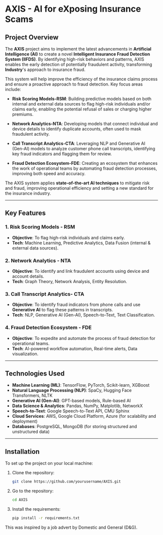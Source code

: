 # AXIS - AI for eXposing Insurance Scams

## Project Overview

The **AXIS** project aims to implement the latest advancements in **Artificial Intelligence (AI)** to create a novel **Intelligent Insurance Fraud Detection System (IIFDS)**. By identifying high-risk behaviors and patterns, AXIS enables the early detection of potentially fraudulent activity, transforming **Industry**'s approach to insurance fraud.

This system will help improve the efficiency of the insurance claims process and ensure a proactive approach to fraud detection. Key focus areas include:

- **Risk Scoring Models-RSM**: Building predictive models based on both internal and external data sources to flag high-risk individuals and/or claims early, enabling the potential refusal of sales or charging higher premiums.
  
- **Network Analytics-NTA**: Developing models that connect individual and device details to identify duplicate accounts, often used to mask fraudulent activity.
  
- **Call Transcript Analytics-CTA**: Leveraging NLP and Generative AI (Gen-AI) models to analyze customer phone call transcripts, identifying key fraud indicators and flagging them for review.

- **Fraud Detection Ecosystem-FDE**: Creating an ecosystem that enhances the work of operational teams by automating fraud detection processes, improving both speed and accuracy.

The AXIS system applies **state-of-the-art AI techniques** to mitigate risk and fraud, improving operational efficiency and setting a new standard for the insurance industry.

---

## Key Features

### 1. **Risk Scoring Models - RSM**
- **Objective**: To flag high-risk individuals and claims early.
- **Tech**: Machine Learning, Predictive Analytics, Data Fusion (internal & external data sources).
  
### 2. **Network Analytics - NTA**
- **Objective**: To identify and link fraudulent accounts using device and account details.
- **Tech**: Graph Theory, Network Analysis, Entity Resolution.

### 3. **Call Transcript Analytics- CTA**
- **Objective**: To identify fraud indicators from phone calls and use **Generative AI** to flag these patterns in transcripts.
- **Tech**: NLP, Generative AI (Gen-AI), Speech-to-Text, Text Classification.

### 4. **Fraud Detection Ecosystem - FDE**
- **Objective**: To expedite and automate the process of fraud detection for operational teams.
- **Tech**: AI-powered workflow automation, Real-time alerts, Data visualization.


---

## Technologies Used

- **Machine Learning (ML)**: TensorFlow, PyTorch, Scikit-learn, XGBoost
- **Natural Language Processing (NLP)**: SpaCy, Hugging Face Transformers, NLTK
- **Generative AI (Gen-AI)**: GPT-based models, Rule-based AI
- **Data Science & Analytics**: Pandas, NumPy, Matplotlib, NetworkX
- **Speech-to-Text**: Google Speech-to-Text API, CMU Sphinx
- **Cloud Services**: AWS, Google Cloud Platform, Azure (for scalability and deployment)
- **Databases**: PostgreSQL, MongoDB (for storing structured and unstructured data)

---

## Installation

To set up the project on your local machine:

1. Clone the repository:
   ```bash
   git clone https://github.com/yourusername/AXIS.git

    ```
2. Go to the repository:
    ```bash
    cd AXIS
    ```
3. Install the requirements:
   ```bash
   pip install -r requirements.txt
    ```

This was inspired by a job advert by Domestic and General (D&G).
